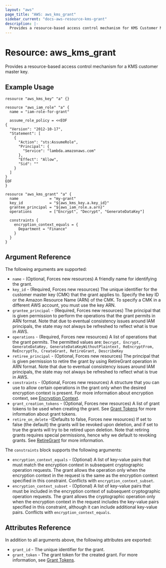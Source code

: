 ```yaml
---
layout: "aws"
page_title: "AWS: aws_kms_grant"
sidebar_current: "docs-aws-resource-kms-grant"
description: |-
  Provides a resource-based access control mechanism for KMS Customer Master Keys.
---
```


# Resource: aws_kms_grant

Provides a resource-based access control mechanism for a KMS customer master key.

## Example Usage

```hcl
resource "aws_kms_key" "a" {}

resource "aws_iam_role" "a" {
  name = "iam-role-for-grant"

  assume_role_policy = <<EOF
{
  "Version": "2012-10-17",
  "Statement": [
    {
      "Action": "sts:AssumeRole",
      "Principal": {
        "Service": "lambda.amazonaws.com"
      },
      "Effect": "Allow",
      "Sid": ""
    }
  ]
}
EOF
}

resource "aws_kms_grant" "a" {
  name              = "my-grant"
  key_id            = "${aws_kms_key.a.key_id}"
  grantee_principal = "${aws_iam_role.a.arn}"
  operations        = ["Encrypt", "Decrypt", "GenerateDataKey"]

  constraints {
    encryption_context_equals = {
      Department = "Finance"
    }
  }
}
```

## Argument Reference

The following arguments are supported:

* `name` - (Optional, Forces new resources) A friendly name for identifying the grant.
* `key_id` - (Required, Forces new resources) The unique identifier for the customer master key (CMK) that the grant applies to. Specify the key ID or the Amazon Resource Name (ARN) of the CMK. To specify a CMK in a different AWS account, you must use the key ARN.
* `grantee_principal` - (Required, Forces new resources) The principal that is given permission to perform the operations that the grant permits in ARN format. Note that due to eventual consistency issues around IAM principals, the state may not always be refreshed to reflect what is true in AWS.
* `operations` - (Required, Forces new resources) A list of operations that the grant permits. The permitted values are: `Decrypt, Encrypt, GenerateDataKey, GenerateDataKeyWithoutPlaintext, ReEncryptFrom, ReEncryptTo, CreateGrant, RetireGrant, DescribeKey`
* `retiree_principal` - (Optional, Forces new resources) The principal that is given permission to retire the grant by using RetireGrant operation in ARN format. Note that due to eventual consistency issues around IAM principals, the state may not always be refreshed to reflect what is true in AWS.
* `constraints` - (Optional, Forces new resources) A structure that you can use to allow certain operations in the grant only when the desired encryption context is present. For more information about encryption context, see [Encryption Context](http://docs.aws.amazon.com/kms/latest/developerguide/encryption-context.html).
* `grant_creation_tokens` - (Optional, Forces new resources) A list of grant tokens to be used when creating the grant. See [Grant Tokens](http://docs.aws.amazon.com/kms/latest/developerguide/concepts.html#grant_token) for more information about grant tokens.
* `retire_on_delete` -(Defaults to false, Forces new resources) If set to false (the default) the grants will be revoked upon deletion, and if set to true the grants will try to be retired upon deletion. Note that retiring grants requires special permissions, hence why we default to revoking grants.
  See [RetireGrant](https://docs.aws.amazon.com/kms/latest/APIReference/API_RetireGrant.html) for more information.

The `constraints` block supports the following arguments:

* `encryption_context_equals` - (Optional) A list of key-value pairs that must match the encryption context in subsequent cryptographic operation requests. The grant allows the operation only when the encryption context in the request is the same as the encryption context specified in this constraint. Conflicts with `encryption_context_subset`.
* `encryption_context_subset` - (Optional) A list of key-value pairs that must be included in the encryption context of subsequent cryptographic operation requests. The grant allows the cryptographic operation only when the encryption context in the request includes the key-value pairs specified in this constraint, although it can include additional key-value pairs. Conflicts with `encryption_context_equals`.

## Attributes Reference

In addition to all arguments above, the following attributes are exported:

* `grant_id` - The unique identifier for the grant.
* `grant_token` - The grant token for the created grant. For more information, see [Grant Tokens](http://docs.aws.amazon.com/kms/latest/developerguide/concepts.html#grant_token).
